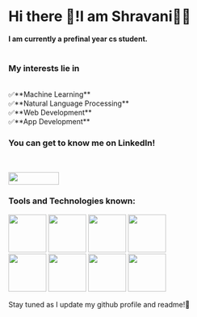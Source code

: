 # Hi there 👋!I am Shravani👩‍💻

**I am currently a prefinal year cs student.** <br>
<br>
### My interests lie in 
<br>
✅**Machine Learning**<br>
✅**Natural Language Processing**<br>
✅**Web Development**<br>
✅**App Development**

### You can get to know me on LinkedIn!
<br> 



[<img src="https://user-images.githubusercontent.com/72717361/200592619-8533fe0b-7dd7-45c8-9f4c-7f0ef75722c5.png" width="100" height="25">](https://www.linkedin.com/in/shravani-nag-402037235/)



### Tools and Technologies known:











<img src=
"https://user-images.githubusercontent.com/72717361/200588963-4c3bee15-df87-4805-9174-dbfa2f580c76.png" width="75"> 
<img src="https://user-images.githubusercontent.com/72717361/200589061-30dcb5a7-b731-489c-be80-dc0717f24bf6.png" width="75">
<img src="https://user-images.githubusercontent.com/72717361/200590012-fc877c62-dea1-4703-98c7-ea8a5ad4f540.png" width="75">
<img src="https://user-images.githubusercontent.com/72717361/200590110-76e75b2e-a561-435e-8243-b58552de9861.png" width="75">
<br>
<img src="https://user-images.githubusercontent.com/72717361/200590218-9beb70c8-4f84-4d50-a517-8dceb6470c3c.png" width="75">
<img src="https://user-images.githubusercontent.com/72717361/200590336-abb8b5fa-a253-4de2-ba23-5dbf29d1899f.png" width="75">
<img src="https://user-images.githubusercontent.com/72717361/200590557-bf920eb3-b68a-4c07-ade4-744a945ed5ec.png" width="75">
<img src="https://user-images.githubusercontent.com/72717361/200590669-bf4ca913-8c99-4d91-b0ec-66bec865c9fc.png" width="75">






Stay tuned as I update my github profile and readme!📶 
